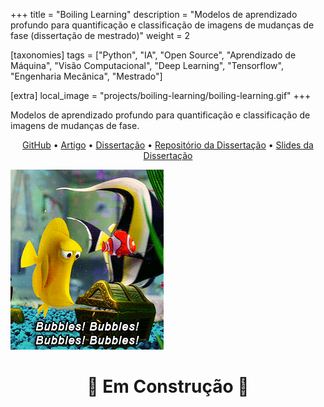 +++
title = "Boiling Learning"
description = "Modelos de aprendizado profundo para quantificação e classificação de imagens de mudanças de fase (dissertação de mestrado)"
weight = 2

[taxonomies]
tags = ["Python", "IA", "Open Source", "Aprendizado de Máquina", "Visão Computacional", "Deep Learning", "Tensorflow", "Engenharia Mecânica", "Mestrado"]

[extra]
local_image = "projects/boiling-learning/boiling-learning.gif"
+++

Modelos de aprendizado profundo para quantificação e classificação de imagens de mudanças de fase.

<div style="text-align: center">

<!-- TODO: add nice icons for the links -->

[GitHub](https://github.com/ruancomelli/boiling-learning) • [Artigo](https://doi.org/10.1016/j.applthermaleng.2024.124040) • [Dissertação](https://repositorio.ufsc.br/bitstream/handle/123456789/249851/PEMC2305-D.pdf?sequence=1&isAllowed=y) • [Repositório da Dissertação](https://github.com/ruancomelli/masters-thesis) • [Slides da Dissertação](https://docs.google.com/presentation/d/16p-iAApRbUhYKsxXFcBTb9mXG0LGdIXkJ7l2VzyCzp4/edit?usp=sharing)

</div>

![Bubbles, o peixe de Procurando Nemo, entusiasmado com bolhas saindo de um baú de tesouro](boiling-learning.gif "Boiling Learning project hero image")

<!-- TODO: make this GIF smaller -->
<!-- TODO: add GIF source -->

<!-- TODO: write this up -->

<h1 style="text-align: center">
🚧 Em Construção 🚧
</h1>
